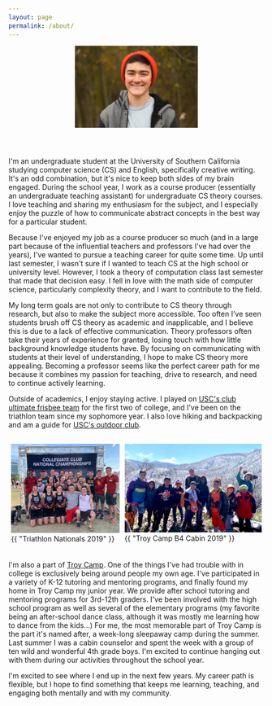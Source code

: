 ```yaml
---
layout: page
permalink: /about/
---
```


<style>
    .img-single{
        display:flex;
        width:50%;
        margin:auto;
        padding-bottom:20px;
    }
    .img-group{
        display:flex;
        width:100%;
        margin:auto;
        padding-top:15px;
    }

    .flex-container{
        display:flex;
    }

    .flex-aspect .img-container1{
        flex:1.185;
    }

    .flex-aspect .img-container2{
        flex:1.5;
    }

    .padding {
        padding: 0px 5px 20px 5px;
    }

</style>

<div class = "img-single flex-container flex-aspect">
    <div class = "img-container2 padding">
        <img src="/resources/personal_photo_michigan.jpg" alt="East Lansing, MI" class = "baseimg"/>
    </div>
</div>

I'm an undergraduate student at the University of Southern California studying computer science (CS) and English, specifically creative writing. It's an odd combination, but it's nice to keep both sides of my brain engaged. During the school year, I work as a course producer (essentially an undergraduate teaching assistant) for undergraduate CS theory courses. I love teaching and sharing my enthusiasm for the subject, and I especially enjoy the puzzle of how to communicate abstract concepts in the best way for a particular student.

Because I've enjoyed my job as a course producer so much (and in a large part because of the influential teachers and professors I've had over the years), I've wanted to pursue a teaching career for quite some time. Up until last semester, I wasn't sure if I wanted to teach CS at the high school or university level. However, I took a theory of computation class last semester that made that decision easy. I fell in love with the math side of computer science, particularly complexity theory, and I want to contribute to the field. 

My long term goals are not only to contribute to CS theory through research, but also to make the subject more accessible. Too often I’ve seen students brush off CS theory as academic and inapplicable, and I believe this is due to a lack of effective communication. Theory professors often take their years of experience for granted, losing touch with how little background knowledge students have. By focusing on communicating with students at their level of understanding, I hope to make CS theory more appealing. Becoming a professor seems like the perfect career path for me because it combines my passion for teaching, drive to research, and need to continue actively learning.

Outside of academics, I enjoy staying active. I played on <a href="http://www.uscwomensultimate.com/">USC's club ultimate frisbee team</a> for the first two of college, and I've been on the triathlon team since my sophomore year. I also love hiking and backpacking and am a guide for <a href="http://scoutfitters.org/">USC's outdoor club</a>. 

<div class="img-group flex-container flex-aspect">

  <div class = "img-container1 padding">
    <img src="/resources/personal_photo_triathlon.jpg" alt="Triathlon Nationals 2019" class = "baseimg"/>
    <figcaption class="caption">{{ "Triathlon Nationals 2019" }}</figcaption>
  </div>

  <div class = "img-container2 padding">
  <img src="/resources/personal_photo_troy_camp.jpg" alt="Troy Camp B4 2019" class = "baseimg"/>
  <figcaption class="caption">{{ "Troy Camp B4 Cabin 2019" }}</figcaption>
  </div>

</div>


I'm also a part of <a href="https://www.troycamp.org/">Troy Camp</a>. One of the things I've had trouble with in college is exclusively being around people my own age. I've participated in a variety of K-12 tutoring and mentoring programs, and finally found my home in Troy Camp my junior year. We provide after school tutoring and mentoring programs for 3rd-12th graders. I've been involved with the high school program as well as several of the elementary programs (my favorite being an after-school dance class, although it was mostly me learning how to dance from the kids...) For me, the most memorable part of Troy Camp is the part it's named after, a week-long sleepaway camp during the summer. Last summer I was a cabin counselor and spent the week with a group of ten wild and wonderful 4th grade boys. I'm excited to continue hanging out with them during our activities throughout the school year.

I'm excited to see where I end up in the next few years. My career path is flexible, but I hope to find something that keeps me learning, teaching, and engaging both mentally and with my community.
